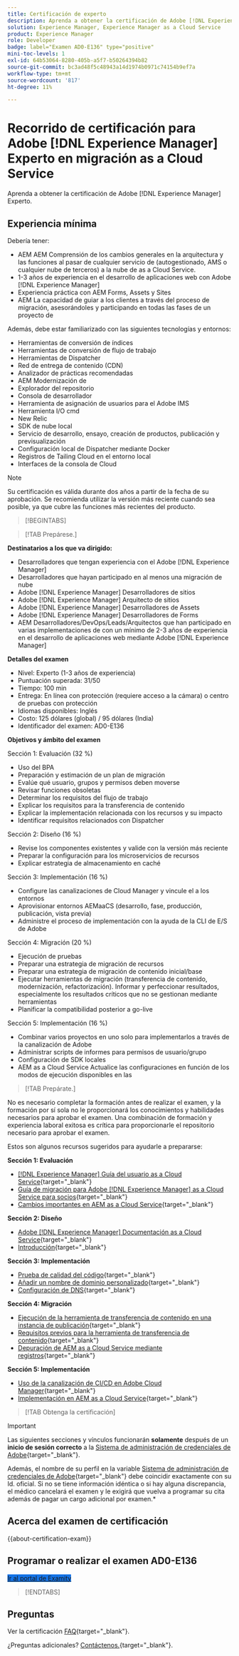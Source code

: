 ```yaml
---
title: Certificación de experto
description: Aprenda a obtener la certificación de Adobe [!DNL Experience Manager] experto.
solution: Experience Manager, Experience Manager as a Cloud Service
product: Experience Manager
role: Developer
badge: label="Examen AD0-E136" type="positive"
mini-toc-levels: 1
exl-id: 64b53064-8280-405b-a5f7-b50264394b82
source-git-commit: bc3ad48f5c48943a14d1974b0971c74154b9ef7a
workflow-type: tm+mt
source-wordcount: '817'
ht-degree: 11%

---
```


# Recorrido de certificación para Adobe [!DNL Experience Manager] Experto en migración as a Cloud Service

Aprenda a obtener la certificación de Adobe [!DNL Experience Manager] Experto.

## Experiencia mínima

Debería tener:

* AEM AEM Comprensión de los cambios generales en la arquitectura y las funciones al pasar de cualquier servicio de (autogestionado, AMS o cualquier nube de terceros) a la nube de as a Cloud Service.
* 1-3 años de experiencia en el desarrollo de aplicaciones web con Adobe [!DNL Experience Manager]
* Experiencia práctica con AEM Forms, Assets y Sites
* AEM La capacidad de guiar a los clientes a través del proceso de migración, asesorándoles y participando en todas las fases de un proyecto de

Además, debe estar familiarizado con las siguientes tecnologías y entornos:

* Herramientas de conversión de índices
* Herramientas de conversión de flujo de trabajo
* Herramientas de Dispatcher
* Red de entrega de contenido (CDN)
* Analizador de prácticas recomendadas
* AEM Modernización de
* Explorador del repositorio
* Consola de desarrollador
* Herramienta de asignación de usuarios para el Adobe IMS
* Herramienta I/O cmd
* New Relic
* SDK de nube local
* Servicio de desarrollo, ensayo, creación de productos, publicación y previsualización
* Configuración local de Dispatcher mediante Docker
* Registros de Tailing Cloud en el entorno local
* Interfaces de la consola de Cloud

>[!NOTE]
>
>Su certificación es válida durante dos años a partir de la fecha de su aprobación. Se recomienda utilizar la versión más reciente cuando sea posible, ya que cubre las funciones más recientes del producto.

>[!BEGINTABS]

>[!TAB Prepárese.]

**Destinatarios a los que va dirigido:**

* Desarrolladores que tengan experiencia con el Adobe [!DNL Experience Manager]
* Desarrolladores que hayan participado en al menos una migración de nube
* Adobe [!DNL Experience Manager] Desarrolladores de sitios
* Adobe [!DNL Experience Manager] Arquitecto de sitios
* Adobe [!DNL Experience Manager] Desarrolladores de Assets
* Adobe [!DNL Experience Manager] Desarrolladores de Forms
* AEM Desarrolladores/DevOps/Leads/Arquitectos que han participado en varias implementaciones de con un mínimo de 2-3 años de experiencia en el desarrollo de aplicaciones web mediante Adobe [!DNL Experience Manager]

**Detalles del examen**

* Nivel: Experto (1-3 años de experiencia)
* Puntuación superada: 31/50
* Tiempo: 100 min
* Entrega: En línea con protección (requiere acceso a la cámara) o centro de pruebas con protección
* Idiomas disponibles: Inglés
* Costo: 125 dólares (global) / 95 dólares (India)
* Identificador del examen: AD0-E136

**Objetivos y ámbito del examen**

Sección 1: Evaluación (32 %)

* Uso del BPA
* Preparación y estimación de un plan de migración
* Evalúe qué usuario, grupos y permisos deben moverse
* Revisar funciones obsoletas
* Determinar los requisitos del flujo de trabajo
* Explicar los requisitos para la transferencia de contenido
* Explicar la implementación relacionada con los recursos y su impacto
* Identificar requisitos relacionados con Dispatcher

Sección 2: Diseño (16 %)

* Revise los componentes existentes y valide con la versión más reciente
* Preparar la configuración para los microservicios de recursos
* Explicar estrategia de almacenamiento en caché

Sección 3: Implementación (16 %)

* Configure las canalizaciones de Cloud Manager y vincule el a los entornos
* Aprovisionar entornos AEMaaCS (desarrollo, fase, producción, publicación, vista previa)
* Administre el proceso de implementación con la ayuda de la CLI de E/S de Adobe

Sección 4: Migración (20 %)

* Ejecución de pruebas
* Preparar una estrategia de migración de recursos
* Preparar una estrategia de migración de contenido inicial/base
* Ejecutar herramientas de migración (transferencia de contenido, modernización, refactorización). Informar y perfeccionar resultados, especialmente los resultados críticos que no se gestionan mediante herramientas
* Planificar la compatibilidad posterior a go-live

Sección 5: Implementación (16 %)

* Combinar varios proyectos en uno solo para implementarlos a través de la canalización de Adobe
* Administrar scripts de informes para permisos de usuario/grupo
* Configuración de SDK locales
* AEM as a Cloud Service Actualice las configuraciones en función de los modos de ejecución disponibles en las

>[!TAB Prepárate.]

No es necesario completar la formación antes de realizar el examen, y la formación por sí sola no le proporcionará los conocimientos y habilidades necesarios para aprobar el examen. Una combinación de formación y experiencia laboral exitosa es crítica para proporcionarle el repositorio necesario para aprobar el examen.

Estos son algunos recursos sugeridos para ayudarle a prepararse:

**Sección 1: Evaluación**


* [[!DNL Experience Manager] Guía del usuario as a Cloud Service](https://experienceleague.adobe.com/docs/experience-manager-cloud-service/content/home.html?lang=es){target="_blank"}
* [Guía de migración para Adobe [!DNL Experience Manager] as a Cloud Service para socios](https://experienceleague.adobe.com/docs/experience-manager-cloud-service/content/migration-journey/getting-started-partners.html){target="_blank"}
* [Cambios importantes en AEM as a Cloud Service](https://experienceleague.adobe.com/docs/experience-manager-cloud-service/content/release-notes/aem-cloud-changes.html?lang=es){target="_blank"}

**Sección 2: Diseño**

* [Adobe [!DNL Experience Manager] Documentación as a Cloud Service](https://experienceleague.adobe.com/docs/experience-manager-cloud-service.html?lang=es){target="_blank"}
* [Introducción](https://experienceleague.adobe.com/docs/experience-manager-cloud-service/content/implementing/content-delivery/caching.html?lang=es){target="_blank"}

**Sección 3: Implementación**

* [Prueba de calidad del código](https://experienceleague.adobe.com/docs/experience-manager-cloud-service/content/implementing/using-cloud-manager/test-results/code-quality-testing.html){target="_blank"}
* [Añadir un nombre de dominio personalizado](https://experienceleague.adobe.com/docs/experience-manager-cloud-service/content/implementing/using-cloud-manager/custom-domain-names/add-custom-domain-name.html){target="_blank"}
* [Configuración de DNS](https://experienceleague.adobe.com/docs/experience-manager-cloud-service/content/implementing/using-cloud-manager/custom-domain-names/configure-dns-settings.html){target="_blank"}

**Sección 4: Migración**

* [Ejecución de la herramienta de transferencia de contenido en una instancia de publicación](https://experienceleague.adobe.com/docs/experience-manager-cloud-service/content/migration-journey/cloud-migration/content-transfer-tool/running-content-transfer-tool-publish-instance.html){target="_blank"}
* [Requisitos previos para la herramienta de transferencia de contenido](https://experienceleague.adobe.com/docs/experience-manager-cloud-service/content/migration-journey/cloud-migration/content-transfer-tool/prerequisites-content-transfer-tool.html){target="_blank"}
* [Depuración de AEM as a Cloud Service mediante registros](https://experienceleague.adobe.com/docs/experience-manager-learn/cloud-service/debugging/debugging-aem-as-a-cloud-service/logs.html?lang=es){target="_blank"}

**Sección 5: Implementación**

* [Uso de la canalización de CI/CD en Adobe Cloud Manager](https://experienceleague.adobe.com/docs/experience-manager-learn/foundation/cloud-manager/use-the-cicd-pipeline-in-cloud-manager-for-aem.html){target="_blank"}
* [Implementación en AEM as a Cloud Service](https://experienceleague.adobe.com/docs/experience-manager-cloud-service/content/implementing/deploying/overview.html?lang=es){target="_blank"}

>[!TAB Obtenga la certificación]

>[!IMPORTANT]
>
>Las siguientes secciones y vínculos funcionarán **solamente**  después de un **inicio de sesión correcto** a la [Sistema de administración de credenciales de Adobe](https://www.certmetrics.com/adobe){target="_blank"}.
>
>Además, el nombre de su perfil en la variable [Sistema de administración de credenciales de Adobe](https://www.certmetrics.com/adobe){target="_blank"} debe coincidir exactamente con su Id. oficial. Si no se tiene información idéntica o si hay alguna discrepancia, el médico cancelará el examen y le exigirá que vuelva a programar su cita además de pagar un cargo adicional por examen.*



## Acerca del examen de certificación

{{about-certification-exam}}

## Programar o realizar el examen AD0-E136

<a href="https://www.certmetrics.com/adobe/candidate/examity_sso.aspx?eid=AD0-E136" target="_blank" class="spectrum-Button spectrum-Button--fill spectrum-Button--accent spectrum-Button--sizeM is-margin-bottom-big-big at-element-click-tracking" style="background-color:#1473E6">

<span class="spectrum-Button-label has-no-wrap">
   Ir al portal de Examity
</span>
</a>

>[!ENDTABS]

## Preguntas

Ver la certificación [FAQ](https://experienceleague.adobe.com/docs/certification/certification/faq.html){target="_blank"}.

¿Preguntas adicionales? [Contáctenos.](mailto:certif@adobe.com){target="_blank"}.
